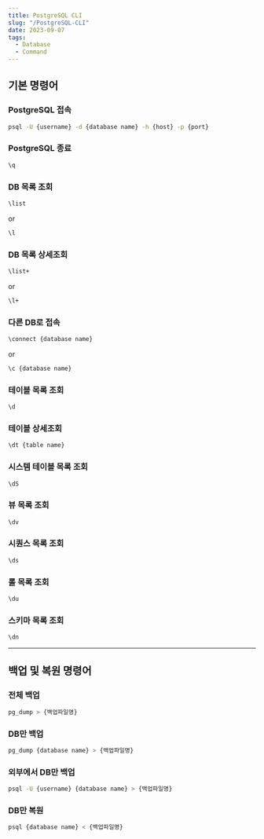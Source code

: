 ```yaml
---
title: PostgreSQL CLI
slug: "/PostgreSQL-CLI"
date: 2023-09-07
tags:
  - Database
  - Command
---
```


## 기본 명령어

### PostgreSQL 접속
```bash
psql -U {username} -d {database name} -h {host} -p {port}
```

### PostgreSQL 종료
```bash
\q
```

### DB 목록 조회
```bash
\list
```
or
```bash
\l
```

### DB 목록 상세조회
```bash
\list+
```
or
```bash
\l+
```

### 다른 DB로 접속
```bash
\connect {database name}
```
or
```bash
\c {database name}
```

### 테이블 목록 조회
```bash
\d
```

### 테이블 상세조회
```bash
\dt {table name}
```

### 시스템 테이블 목록 조회
```bash
\dS
```

### 뷰 목록 조회
```bash
\dv
```

### 시퀀스 목록 조회
```bash
\ds
```

### 롤 목록 조회
```bash
\du
```

### 스키마 목록 조회
```bash
\dn
```

<hr></hr>

## 백업 및 복원 명령어

### 전체 백업
```bash
pg_dump > {백업파일명}
```

### DB만 백업
```bash
pg_dump {database name} > {백업파일명}
```

### 외부에서 DB만 백업
```bash
psql -U {username} {database name} > {백업파일명}
```

### DB만 복원
```bash
psql {database name} < {백업파일명}
```
